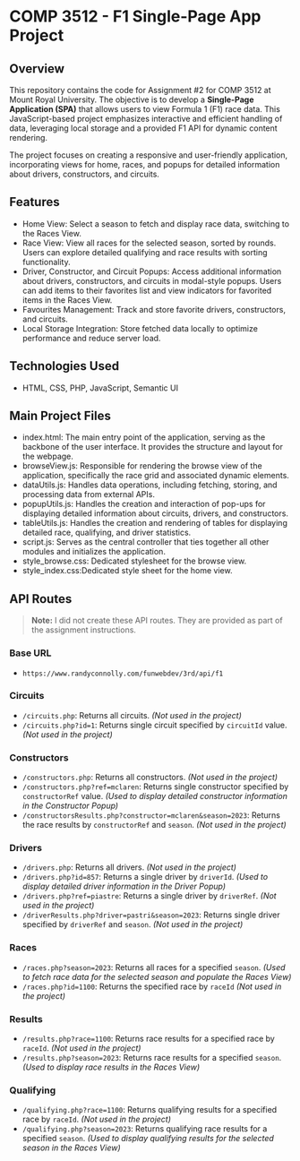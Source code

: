 # COMP 3512 - F1 Single-Page App Project

## Overview
This repository contains the code for Assignment #2 for COMP 3512 at Mount Royal University. The objective is to develop a **Single-Page Application (SPA)** that allows users to view Formula 1 (F1) race data. This JavaScript-based project emphasizes interactive and efficient handling of data, leveraging local storage and a provided F1 API for dynamic content rendering.

The project focuses on creating a responsive and user-friendly application, incorporating views for home, races, and popups for detailed information about drivers, constructors, and circuits. 

## Features 
- Home View: Select a season to fetch and display race data, switching to the Races View.
- Race View: View all races for the selected season, sorted by rounds. Users can explore detailed qualifying and race results with sorting functionality.
- Driver, Constructor, and Circuit Popups: Access additional information about drivers, constructors, and circuits in modal-style popups. Users can add items to their favorites list and view indicators for favorited items in the Races View.
- Favourites Management: Track and store favorite drivers, constructors, and circuits.
- Local Storage Integration: Store fetched data locally to optimize performance and reduce server load.

## Technologies Used
- HTML, CSS, PHP, JavaScript, Semantic UI

## Main Project Files
- index.html: The main entry point of the application, serving as the backbone of the user interface. It provides the structure and layout for the webpage.
- browseView.js: Responsible for rendering the browse view of the application, specifically the race grid and associated dynamic elements.
- dataUtils.js: Handles data operations, including fetching, storing, and processing data from external APIs.
- popupUtils.js: Handles the creation and interaction of pop-ups for displaying detailed information about circuits, drivers, and constructors.
- tableUtils.js: Handles the creation and rendering of tables for displaying detailed race, qualifying, and driver statistics.
- script.js: Serves as the central controller that ties together all other modules and initializes the application.
- style_browse.css: Dedicated stylesheet for the browse view.
- style_index.css:Dedicated style sheet for the home view. 
  
## API Routes
> **Note:** I did not create these API routes. They are provided as part of the assignment instructions.

### Base URL
- `https://www.randyconnolly.com/funwebdev/3rd/api/f1`

### Circuits

- `/circuits.php`: Returns all circuits. *(Not used in the project)*  
- `/circuits.php?id=1`: Returns single circuit specified by `circuitId` value.  *(Not used in the project)*  
 
### Constructors
- `/constructors.php`: Returns all constructors. *(Not used in the project)* 
- `/constructors.php?ref=mclaren`: Returns single constructor specified by `constructorRef` value.  *(Used to display detailed constructor information in the Constructor Popup)*
- `/constructorsResults.php?constructor=mclaren&season=2023`: Returns the race results by `constructorRef` and `season`. *(Not used in the project)*

### Drivers
- `/drivers.php`: Returns all drivers. *(Not used in the project)*  
- `/drivers.php?id=857`: Returns a single driver by `driverId`. *(Used to display detailed driver information in the Driver Popup)* 
- `/drivers.php?ref=piastre`: Returns a single driver by `driverRef`.  *(Not used in the project)*  
- `/driverResults.php?driver=pastri&season=2023`: Returns single driver specified by `driverRef` and `season`. *(Not used in the project)*  

### Races
- `/races.php?season=2023`: Returns all races for a specified `season`.   *(Used to fetch race data for the selected season and populate the Races View)* 
- `/races.php?id=1100`: Returns the specified race by `raceId`  *(Not used in the project)*  

### Results
- `/results.php?race=1100`: Returns race results for a specified race by `raceId`. *(Not used in the project)*  
- `/results.php?season=2023`: Returns race results for a specified `season`.  *(Used to display race results in the Races View)*

### Qualifying
- `/qualifying.php?race=1100`: Returns qualifying results for a specified race by `raceId`. *(Not used in the project)*  
- `/qualifying.php?season=2023`:  Returns qualifying race results for a specified `season`.   *(Used to display qualifying results for the selected season in the Races View)*
